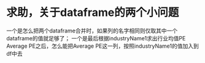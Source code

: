 # 求助，关于dataframe的两个小问题

一个是怎么把两个dataframe合并时，如果列的名字相同则仅取其中一个dataframe的值就足够了；
一个是最后根据industryName1求出行业均值PE Average PE之后，怎么能把Average PE这一列，按照industryName1的值加入到df中去